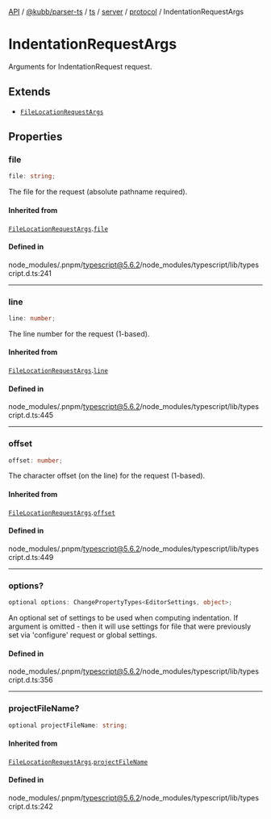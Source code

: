 [API](../../../../../../../../../packages.md) / [@kubb/parser-ts](../../../../../../../index.md) / [ts](../../../../../index.md) / [server](../../../index.md) / [protocol](../index.md) / IndentationRequestArgs

# IndentationRequestArgs

Arguments for IndentationRequest request.

## Extends

- [`FileLocationRequestArgs`](FileLocationRequestArgs.md)

## Properties

### file

```ts
file: string;
```

The file for the request (absolute pathname required).

#### Inherited from

[`FileLocationRequestArgs`](FileLocationRequestArgs.md).[`file`](FileLocationRequestArgs.md#file)

#### Defined in

node\_modules/.pnpm/typescript@5.6.2/node\_modules/typescript/lib/typescript.d.ts:241

***

### line

```ts
line: number;
```

The line number for the request (1-based).

#### Inherited from

[`FileLocationRequestArgs`](FileLocationRequestArgs.md).[`line`](FileLocationRequestArgs.md#line)

#### Defined in

node\_modules/.pnpm/typescript@5.6.2/node\_modules/typescript/lib/typescript.d.ts:445

***

### offset

```ts
offset: number;
```

The character offset (on the line) for the request (1-based).

#### Inherited from

[`FileLocationRequestArgs`](FileLocationRequestArgs.md).[`offset`](FileLocationRequestArgs.md#offset)

#### Defined in

node\_modules/.pnpm/typescript@5.6.2/node\_modules/typescript/lib/typescript.d.ts:449

***

### options?

```ts
optional options: ChangePropertyTypes<EditorSettings, object>;
```

An optional set of settings to be used when computing indentation.
If argument is omitted - then it will use settings for file that were previously set via 'configure' request or global settings.

#### Defined in

node\_modules/.pnpm/typescript@5.6.2/node\_modules/typescript/lib/typescript.d.ts:356

***

### projectFileName?

```ts
optional projectFileName: string;
```

#### Inherited from

[`FileLocationRequestArgs`](FileLocationRequestArgs.md).[`projectFileName`](FileLocationRequestArgs.md#projectfilename)

#### Defined in

node\_modules/.pnpm/typescript@5.6.2/node\_modules/typescript/lib/typescript.d.ts:242
